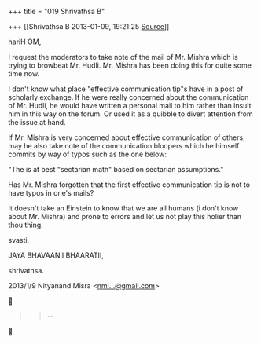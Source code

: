 +++
title = "019 Shrivathsa B"

+++
[[Shrivathsa B	2013-01-09, 19:21:25 [Source](https://groups.google.com/g/bvparishat/c/XtmLLB7L_tA)]]



hariH OM,  
  

 I request the moderators to take note of the mail of Mr. Mishra which is trying to browbeat Mr. Hudli. Mr. Mishra has been doing this for quite some time now.  
  

 I don't know what place "effective communication tip"s have in a post of scholarly exchange. If he were really concerned about the communication of Mr. Hudli, he would have written a personal mail to him rather than insult him in this way on the forum. Or used it as a quibble to divert attention from the issue at hand.  
  

 If Mr. Mishra is very concerned about effective communication of others, may he also take note of the communication bloopers which he himself commits by way of typos such as the one below:

  
"The is at best "sectarian math" based on sectarian assumptions."  

 Has Mr. Mishra forgotten that the first effective communication tip is not to have typos in one's mails?  
  

 It doesn't take an Einstein to know that we are all humans (i don't know about Mr. Mishra) and prone to errors and let us not play this holier than thou thing.  
  

svasti,  

 JAYA BHAVAANII BHAARATII,  


shrivathsa.  

  
  

2013/1/9 Nityanand Misra \<[nmi...@gmail.com]()\>  



> 
> > 
> > --  
> > 
> > 



